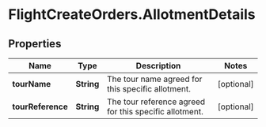# FlightCreateOrders.AllotmentDetails

## Properties

Name | Type | Description | Notes
------------ | ------------- | ------------- | -------------
**tourName** | **String** | The tour name agreed for this specific allotment. | [optional] 
**tourReference** | **String** | The tour reference agreed for this specific allotment. | [optional] 


